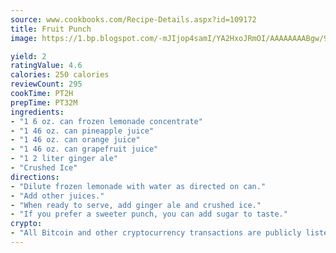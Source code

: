 ```yaml
---
source: www.cookbooks.com/Recipe-Details.aspx?id=109172
title: Fruit Punch
image: https://1.bp.blogspot.com/-mJIjop4samI/YA2HxoJRmOI/AAAAAAAABgw/9Q6cN5purxQQ0M3111-VxRXtHYk4x987wCLcBGAsYHQ/s320/19.png

yield: 2
ratingValue: 4.6
calories: 250 calories
reviewCount: 295
cookTime: PT2H
prepTime: PT32M
ingredients:
- "1 6 oz. can frozen lemonade concentrate"
- "1 46 oz. can pineapple juice"
- "1 46 oz. can orange juice"
- "1 46 oz. can grapefruit juice"
- "1 2 liter ginger ale"
- "Crushed Ice"
directions:
- "Dilute frozen lemonade with water as directed on can."
- "Add other juices."
- "When ready to serve, add ginger ale and crushed ice."
- "If you prefer a sweeter punch, you can add sugar to taste."
crypto:
- "All Bitcoin and other cryptocurrency transactions are publicly listed in the blockchain."
---
```

